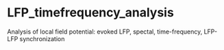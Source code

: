 # LFP_timefrequency_analysis
Analysis of local field potential: evoked LFP, spectal, time-frequency, LFP-LFP synchronization
